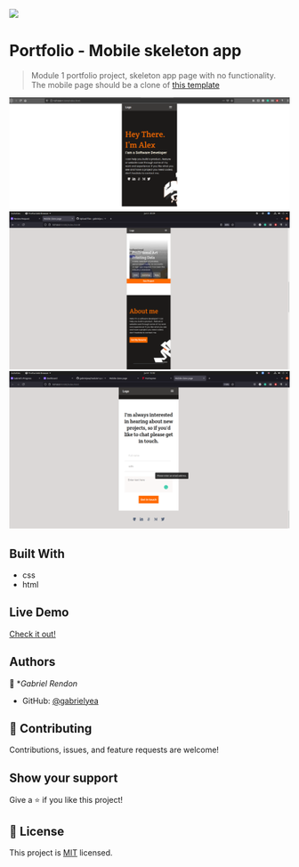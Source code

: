 ![](https://img.shields.io/badge/Microverse-blueviolet)

# Portfolio - Mobile skeleton app

> Module 1 portfolio project, skeleton app page with no functionality.
> The mobile page should be a clone of [this template](https://www.figma.com/file/l7SqJ3ZfkAKih9sFxvWSR4/Microverse-Student-Project-1?node-id=48%3A27)

![screenshot](./skeleton-app.png)
![screenshot](./screenshot-2.png)
![screenshot](./contact-form.png)

<!--Additional description about the project and its features.-->

## Built With
- css
- html

## Live Demo
[Check it out!](https://gabrielyea.github.io/module1-portfolio-setup/)


<!--## Getting Started

**This is an example of how you may give instructions on setting up your project locally.**
**Modify this file to match your project, remove sections that don't apply. For example: delete the testing section if the currect project doesn't require testing.**


To get a local copy up and running follow these simple example steps.

### Prerequisites

### Setup

### Install

### Usage

### Run tests

### Deployment-->



## Authors

👤 **Gabriel Rendon*

- GitHub: [@gabrielyea](https://github.com/gabrielyea)


## 🤝 Contributing

Contributions, issues, and feature requests are welcome!

<!--Feel free to check the [issues page](../../issues/).-->

## Show your support

Give a ⭐️ if you like this project!

<!--## Acknowledgments-->


## 📝 License

This project is [MIT](./MIT.md) licensed.
